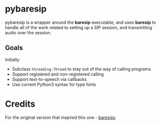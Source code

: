 # pybaresip

pybaresip is a wrapper around the **baresip** executable, and uses **baresip** to handle all of the work related to setting up a SIP session, and transmitting audio over the session.

## Goals

Initially:

* Subclass `threading.Thread` to stay out of the way of calling programs
* Support registered and non-registered calling
* Support text-to-speech via callbacks
* Use current Python3 syntax for type hints

# Credits

For the original version that inspired this one - [baresipy](https://github.com/OpenJarbas/baresipy)